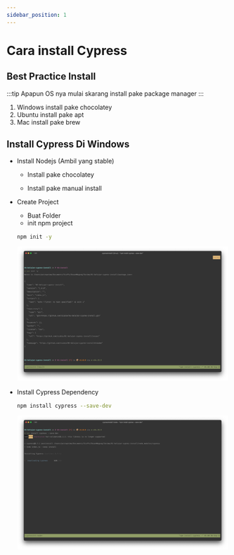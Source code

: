 ```yaml
---
sidebar_position: 1
---
```


# Cara install Cypress

## Best Practice Install

:::tip
Apapun OS nya mulai skarang install pake package manager
:::

1. Windows install pake chocolatey
2. Ubuntu install pake apt
3. Mac install pake brew

## Install Cypress Di Windows

- Install Nodejs (Ambil yang stable)

  - Install pake chocolatey

  - Install pake manual install

- Create Project

  - Buat Folder
  - init npm project

  ```bash
  npm init -y
  ```

  ![npm init](/img/01-install-cypress/01-npm-init.png)

- Install Cypress Dependency

  ```bash
  npm install cypress --save-dev
  ```

  ![npm install](/img/01-install-cypress/02-npm-install.png)
